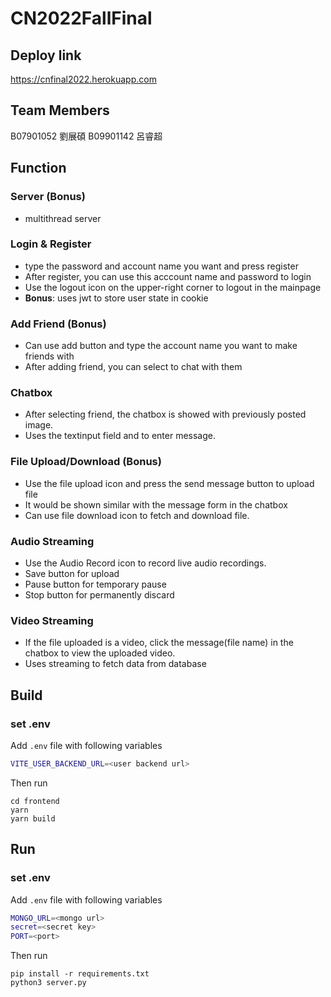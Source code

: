 # CN2022FallFinal

## Deploy link
<https://cnfinal2022.herokuapp.com>

## Team Members
B07901052 劉展碩
B09901142 呂睿超

## Function

### Server (Bonus)
* multithread server

### Login & Register
* type the password and account name you want and press register
* After register, you can use this acccount name and password to login
* Use the logout icon on the upper-right corner to logout in the mainpage
* **Bonus**: uses jwt to store user state in cookie

### Add Friend (Bonus)
* Can use add button and type the account name you want to make friends with
* After adding friend, you can select to chat with them


### Chatbox
* After selecting friend, the chatbox is showed with previously posted image. 
* Uses the textinput field and to enter message.

### File Upload/Download (Bonus)
* Use the file upload icon and press the send message button to upload file
* It would be shown similar with the message form in the chatbox
* Can use file download icon to fetch and download file.

### Audio Streaming
* Use the Audio Record icon to record live audio recordings.
* Save button for upload
* Pause button for temporary pause
* Stop button for permanently discard

### Video Streaming
* If the file uploaded is a video, click the message(file name) in the chatbox to view the uploaded video.
* Uses streaming to fetch data from database

## Build 
### set .env
Add `.env` file with following variables
```bash
VITE_USER_BACKEND_URL=<user backend url>
```
Then run
```
cd frontend
yarn
yarn build
```

## Run
### set .env
Add `.env` file with following variables
```bash
MONGO_URL=<mongo url>
secret=<secret key>
PORT=<port>
```
Then run
```
pip install -r requirements.txt
python3 server.py
```


